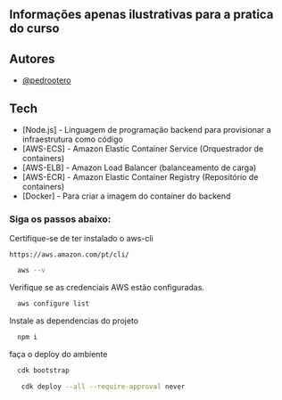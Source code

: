 ## Informações apenas ilustrativas para a pratica do curso

## Autores

- [@pedrootero](https://www.github.com/pedrootero)

## Tech

- [Node.js] - Linguagem de programação backend para provisionar a infraestrutura como código
- [AWS-ECS] - Amazon Elastic Container Service (Orquestrador de containers)
- [AWS-ELB] - Amazon Load Balancer (balanceamento de carga)
- [AWS-ECR] - Amazon Elastic Container Registry (Repositório de containers)
- [Docker] - Para criar a imagem do container do backend

### Siga os passos abaixo:

Certifique-se de ter instalado o aws-cli

    https://aws.amazon.com/pt/cli/

```bash
  aws --v
```

Verifique se as credenciais AWS estão configuradas.

```bash
  aws configure list
```

Instale as dependencias do projeto

```bash
  npm i
```

faça o deploy do ambiente

```bash
  cdk bootstrap
```

```bash
   cdk deploy --all --require-approval never
```

